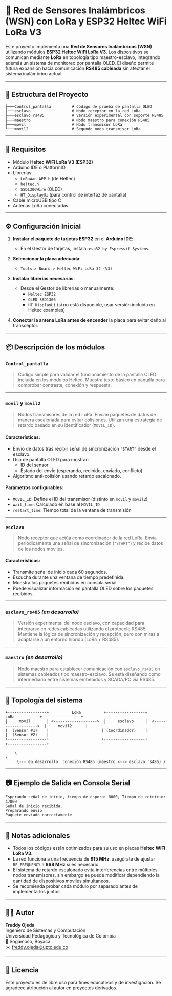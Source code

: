 # 🔗 Red de Sensores Inalámbricos (WSN) con LoRa y ESP32 Heltec WiFi LoRa V3

Este proyecto implementa una **Red de Sensores Inalámbricos (WSN)** utilizando módulos **ESP32 Heltec WiFi LoRa V3**. Los dispositivos se comunican mediante **LoRa** en topología tipo maestro-esclavo, integrando además un sistema de monitoreo por pantalla OLED. El diseño permite futura expansión hacia comunicación **RS485 cableada** sin afectar el sistema inalámbrico actual.

---

## 📁 Estructura del Proyecto

```plaintext
├───Control_pantalla         # Código de prueba de pantalla OLED
├───esclavo                  # Nodo receptor en la red LoRa
├───esclavo_rs485            # Versión experimental con soporte RS485
├───maestro                  # Nodo maestro para conexión RS485
├───movil                    # Nodo transmisor LoRa
└───movil2                   # Segundo nodo transmisor LoRa
```

---

## 🔧 Requisitos

- Módulo **Heltec WiFi LoRa V3 (ESP32)**
- Arduino IDE o PlatformIO
- Librerías:
  - `LoRaWan_APP.h` (de Heltec)
  - `heltec.h`
  - `SSD1306Wire` (OLED)
  - `HT_DisplayUi` (para control de interfaz de pantalla)
- Cable microUSB tipo C
- Antenas LoRa conectadas

---

## ⚙️ Configuración Inicial

1. **Instalar el paquete de tarjetas ESP32** en el **Arduino IDE**:
   - En el Gestor de tarjetas, instala: `esp32 by Espressif Systems`.

2. **Seleccionar la placa adecuada**:
   - `Tools > Board > Heltec WiFi LoRa 32 (V3)`

3. **Instalar librerías necesarias**:
   - Desde el Gestor de librerías o manualmente:
     - `Heltec ESP32`
     - `OLED SSD1306`
     - `HT_DisplayUi` (si no está disponible, usar versión incluida en Heltec examples)

4. **Conectar la antena LoRa antes de encender** la placa para evitar daño al transceptor.

---

## 📦 Descripción de los módulos

### `Control_pantalla`

> Código simple para validar el funcionamiento de la pantalla OLED incluida en los módulos Heltec. Muestra texto básico en pantalla para comprobar contraste, conexión y respuesta.

---

### `movil` y `movil2`

> Nodos transmisores de la red LoRa. Envían paquetes de datos de manera escalonada para evitar colisiones. Utilizan una estrategia de retardo basado en su identificador (`MOVIL_ID`).

#### Características:

- Envío de datos tras recibir señal de sincronización `"START"` desde el esclavo.
- Uso de pantalla OLED para mostrar:
  - ID del sensor
  - Estado del envío (esperando, recibido, enviado, conflicto)
- Algoritmo anti-colisión usando retardo escalonado.

#### Parámetros configurables:

- `MOVIL_ID`: Define el ID del transmisor (distinto en `movil` y `movil2`)
- `wait_time`: Calculado en base al `MOVIL_ID`
- `restart_time`: Tiempo total de la ventana de transmisión

---

### `esclavo`

> Nodo receptor que actúa como coordinador de la red LoRa. Envía periódicamente una señal de sincronización (`"START"`) y recibe datos de los nodos móviles.

#### Características:

- Transmite señal de inicio cada 60 segundos.
- Escucha durante una ventana de tiempo predefinida.
- Muestra los paquetes recibidos en consola serial.
- Puede visualizar información en pantalla OLED sobre los paquetes recibidos.

---

### `esclavo_rs485` *(en desarrollo)*

> Versión experimental del nodo esclavo, con capacidad para integrarse en redes cableadas utilizando el protocolo RS485. Mantiene la lógica de sincronización y recepción, pero con miras a adaptarse a un entorno híbrido (LoRa + RS485).

---

### `maestro` *(en desarrollo)*

> Nodo maestro para establecer comunicación con `esclavo_rs485` en sistemas cableados tipo maestro-esclavo. Se está diseñando como intermediario entre sistemas embebidos y SCADA/PC vía RS485.

---

## 🔄 Topología del sistema

```plaintext
+-----------------+          LoRa          +-----------------+          LoRa           +-----------------+
|     movil       | <------------------->  |     esclavo     |  <------------------->  |     movil2      |
|  (Sensor #1)    |                       | (Coordinador)    |                        |  (Sensor #2)    |
+-----------------+                       +------------------+                        +-----------------+

    \                                                                  /
     \--- en desarrollo: conexión RS485 (maestro <--> esclavo_rs485) /
```

---

## 📷 Ejemplo de Salida en Consola Serial

```plaintext
Esperando señal de inicio, tiempo de espera: 8000, Tiempo de reinicio: 47000
Señal de inicio recibida.
Preparando envío
Paquete enviado correctamente
```

---

## 📌 Notas adicionales

- Todos los códigos están optimizados para su uso en placas **Heltec WiFi LoRa V3**.
- La red funciona a una frecuencia de **915 MHz**.  asegúrate de ajustar `RF_FREQUENCY` a **868 MHz** si es necesario.
- El sistema de retardo escalonado evita interferencias entre múltiples nodos transmisores, sin embargo se puede modificar dependiendo la cantidad de dispositivos moviles simultaneos.
- Se recomienda probar cada módulo por separado antes de implementarlos juntos.

---

## 🧑‍💻 Autor

**Freddy Ojeda**  
Ingeniero de Sistemas y Computación  
Universidad Pedagógica y Tecnológica de Colombia  
📍 Sogamoso, Boyacá  
✉️ freddy.ojeda@uptc.edu.co

---

## 📜 Licencia

Este proyecto es de libre uso para fines educativos y de investigación. Se agradece atribución al autor en proyectos derivados.
